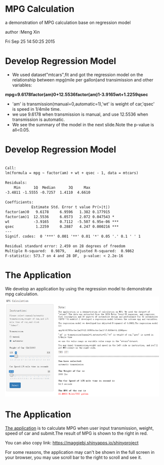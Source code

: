 MPG Calculation 
========================================================

a demonstration of MPG calculation base on regression model



author      :Meng Xin

Fri Sep 25 14:50:25 2015


Develop Regression Model
========================================================
 * We used dataset"mtcars",fit and got the regression model on the relationship between mpg(mile per gallon)and transimission and other variables:

**mpg=9.6178factor(am)0+12.5536factor(am)1-3.9165wt+1.2259qsec**

 * 'am' is transmission(manual=0,automatic=1),'wt' is weight of car,'qsec' is speed in 1/4mile time.
 * we use  9.6178 when transmission is manual, and use 12.5536 when transmission is automatic.
 * We see the summary of the model in the next slide.Note the p-value is all<0.05.
 
Develop Regression Model
========================================================

```

Call:
lm(formula = mpg ~ factor(am) + wt + qsec - 1, data = mtcars)

Residuals:
    Min      1Q  Median      3Q     Max 
-3.4811 -1.5555 -0.7257  1.4110  4.6610 

Coefficients:
            Estimate Std. Error t value Pr(>|t|)    
factor(am)0   9.6178     6.9596   1.382 0.177915    
factor(am)1  12.5536     6.0573   2.072 0.047543 *  
wt           -3.9165     0.7112  -5.507 6.95e-06 ***
qsec          1.2259     0.2887   4.247 0.000216 ***
---
Signif. codes:  0 '***' 0.001 '**' 0.01 '*' 0.05 '.' 0.1 ' ' 1

Residual standard error: 2.459 on 28 degrees of freedom
Multiple R-squared:  0.9879,	Adjusted R-squared:  0.9862 
F-statistic: 573.7 on 4 and 28 DF,  p-value: < 2.2e-16
```

The Application 
========================================================
We develop an application by using the regression model to demonstrate mpg calculation.
![alt text](figures/mpgcalculation.png)


The Application 
========================================================
[The application](https://maggiebj.shinyapps.io/shinyproject)
 is to calculate MPG when user input transmission, weight, speed of car and submit.The result of MPG is shown to the right in red.
 
You can also copy link: https://maggiebj.shinyapps.io/shinyproject

For some reasons, the application may can't be shown in the full screen in your browser, you may use scroll bar to the right to scroll and see it.


